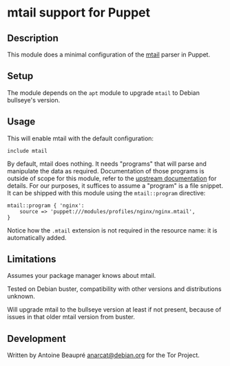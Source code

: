 mtail support for Puppet
========================

Description
-----------

This module does a minimal configuration of the [mtail][] parser in
Puppet.

[mtail]: https://github.com/google/mtail/

Setup
-----

The module depends on the `apt` module to upgrade `mtail` to Debian
bullseye's version.

Usage
-----

This will enable mtail with the default configuration:

    include mtail

By default, mtail does nothing. It needs "programs" that will parse
and manipulate the data as required. Documentation of those programs
is outside of scope for this module, refer to the [upstream
documentation][] for details. For our purposes, it suffices to assume
a "program" is a file snippet. It can be shipped with this module
using the `mtail::program` directive:

    mtail::program { 'nginx':
        source => 'puppet:///modules/profiles/nginx/nginx.mtail',
    }

[upstream documentation]: https://google.github.io/mtail/

Notice how the `.mtail` extension is not required in the resource
name: it is automatically added.

Limitations
-----------

Assumes your package manager knows about mtail.

Tested on Debian buster, compatibility with other versions and
distributions unknown.

Will upgrade mtail to the bullseye version at least if not present,
because of issues in that older mtail version from buster.

Development
-----------

Written by Antoine Beaupré <anarcat@debian.org> for the Tor Project.

